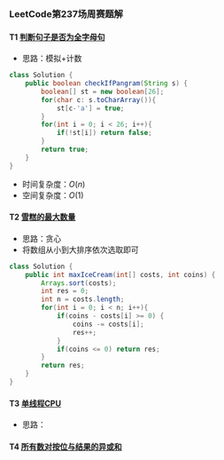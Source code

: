 
### LeetCode第237场周赛题解
#### T1 [判断句子是否为全字母句](https://leetcode-cn.com/problems/check-if-the-sentence-is-pangram/)
* 思路：模拟+计数
```java
class Solution {
    public boolean checkIfPangram(String s) {
        boolean[] st = new boolean[26];
        for(char c: s.toCharArray()){
            st[c-'a'] = true;
        }
        for(int i = 0; i < 26; i++){
            if(!st[i]) return false;
        }
        return true;
    }
}
```
* 时间复杂度：$O(n)$
* 空间复杂度：$O(1)$

#### T2 [雪糕的最大数量](https://leetcode-cn.com/problems/maximum-ice-cream-bars/)
* 思路：贪心
* 将数组从小到大排序依次选取即可
```java
class Solution {
    public int maxIceCream(int[] costs, int coins) {
        Arrays.sort(costs);
        int res = 0;
        int n = costs.length;
        for(int i = 0; i < n; i++){
            if(coins - costs[i] >= 0) {
                coins -= costs[i];
                res++;
            }
            if(coins <= 0) return res;
        }
        return res;
    }
}
```

#### T3 [单线程CPU](https://leetcode-cn.com/problems/single-threaded-cpu/)
* 思路：

#### T4 [所有数对按位与结果的异或和](https://leetcode-cn.com/problems/find-xor-sum-of-all-pairs-bitwise-and/)